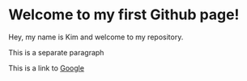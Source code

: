 # Welcome to my first Github page!

Hey, my name is Kim and welcome to my repository.

This is a separate paragraph

This is a link to  [Google](http://www.google.com)

